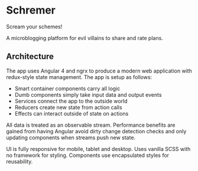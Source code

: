 # Schremer

Scream your schemes!

A microblogging platform for evil villains to share and rate plans.

## Architecture

The app uses Angular 4 and ngrx to produce a modern web application with redux-style state management. The app is setup as follows:

- Smart container components carry all logic
- Dumb components simply take input data and output events
- Services connect the app to the outside world
- Reducers create new state from action calls
- Effects can interact outside of state on actions

All data is treated as an observable stream. Performance benefits are gained from having Angular avoid dirty change detection checks and only updating components when streams push new state.

UI is fully responsive for mobile, tablet and desktop. Uses vanilla SCSS with no framework for styling. Components use encapsulated styles for reusability.
